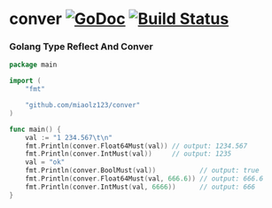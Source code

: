 # conver [![GoDoc](https://godoc.org/github.com/miaolz123/conver?status.svg)](https://godoc.org/github.com/miaolz123/conver) [![Build Status](https://travis-ci.org/miaolz123/conver.svg?branch=master)](https://travis-ci.org/miaolz123/conver)

### Golang Type Reflect And Conver

```go
package main

import (
	"fmt"

	"github.com/miaolz123/conver"
)

func main() {
	val := "1 234.567\t\n"
	fmt.Println(conver.Float64Must(val)) // output: 1234.567
	fmt.Println(conver.IntMust(val))     // output: 1235
	val = "ok"
	fmt.Println(conver.BoolMust(val))           // output: true
	fmt.Println(conver.Float64Must(val, 666.6)) // output: 666.6
	fmt.Println(conver.IntMust(val, 6666))      // output: 666
}
```